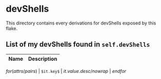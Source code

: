 # devShells

This directory contains every derivations for devShells exposed by this flake.

## List of my devShells found in `self.devShells`

| Name | Description |
| ---- | ----------- |
$for(attrs/pairs)$
| `$it.key$` | $it.value.desc/nowrap$ |
$endfor$
